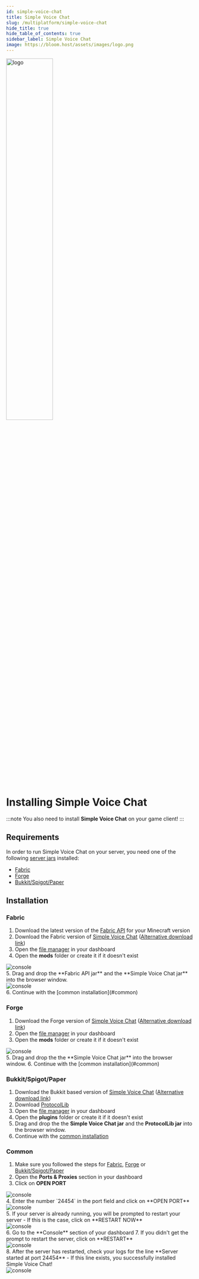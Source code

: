 ```yaml
---
id: simple-voice-chat
title: Simple Voice Chat
slug: /multiplatform/simple-voice-chat
hide_title: true
hide_table_of_contents: true
sidebar_label: Simple Voice Chat
image: https://bloom.host/assets/images/logo.png
---
```


<div class="text--center">
<img src="https://bloom.host/logo-white.svg" alt="logo" height="50%" width="50%"/>
<h1>Installing Simple Voice Chat</h1>
</div>

:::note
You also need to install **Simple Voice Chat** on your game client!
:::

## Requirements

In order to run Simple Voice Chat on your server, you need one of the following [server jars](./jars) installed:

- [Fabric](#fabric)
- [Forge](#forge)
- [Bukkit/Spigot/Paper](#bukkitspigotpaper)

## Installation

### Fabric

1. Download the latest version of the [Fabric API](https://www.curseforge.com/minecraft/mc-mods/fabric-api/files/all) for your Minecraft version
2. Download the Fabric version of [Simple Voice Chat](https://www.curseforge.com/minecraft/mc-mods/simple-voice-chat/files/all?filter-status=1&filter-game-version=2020709689%3A7499) ([Alternative download link](https://modrinth.com/mod/simple-voice-chat))
3. Open the [file manager](/file-manager-controls) in your dashboard
4. Open the **mods** folder or create it if it doesn't exist
<div class="text--center"><img src={require('../../../static/imgs/plugins_and_modifications/simple_voice_chat/1.png').default} alt="console"/></div>
5. Drag and drop the **Fabric API jar** and the **Simple Voice Chat jar** into the browser window.
<div class="text--center"><img src={require('../../../static/imgs/plugins_and_modifications/simple_voice_chat/2.png').default} alt="console"/></div>
6. Continue with the [common installation](#common)

### Forge

1. Download the Forge version of [Simple Voice Chat](https://www.curseforge.com/minecraft/mc-mods/simple-voice-chat/files/all?filter-status=1&filter-game-version=2020709689%3A7498) ([Alternative download link](https://modrinth.com/mod/simple-voice-chat))
3. Open the [file manager](/file-manager-controls) in your dashboard
4. Open the **mods** folder or create it if it doesn't exist
<div class="text--center"><img src={require('../../../static/imgs/plugins_and_modifications/simple_voice_chat/1.png').default} alt="console"/></div>
5. Drag and drop the the **Simple Voice Chat jar** into the browser window.
6. Continue with the [common installation](#common)

### Bukkit/Spigot/Paper

1. Download the Bukkit based version of [Simple Voice Chat](https://www.curseforge.com/minecraft/bukkit-plugins/simple-voice-chat/files/all) ([Alternative download link](https://modrinth.com/mod/simple-voice-chat))
2. Download [ProtocolLib](https://www.spigotmc.org/resources/protocollib.1997/)
3. Open the [file manager](/file-manager-controls) in your dashboard
4. Open the **plugins** folder or create it if it doesn't exist
5. Drag and drop the the **Simple Voice Chat jar** and the **ProtocolLib jar** into the browser window.
6. Continue with the [common installation](#common)

### Common

1. Make sure you followed the steps for [Fabric](#fabric), [Forge](#forge) or [Bukkit/Spigot/Paper](#bukkitspigotpaper)
2. Open the **Ports & Proxies** section in your dashboard
3. Click on **OPEN PORT**
<div class="text--center"><img src={require('../../../static/imgs/plugins_and_modifications/simple_voice_chat/3.png').default} alt="console"/></div>
4. Enter the number `24454` in the port field and click on **OPEN PORT**
<div class="text--center"><img src={require('../../../static/imgs/plugins_and_modifications/simple_voice_chat/4.png').default} alt="console"/></div>
5. If your server is already running, you will be prompted to restart your server - If this is the case, click on **RESTART NOW**
<div class="text--center"><img src={require('../../../static/imgs/plugins_and_modifications/simple_voice_chat/5.png').default} alt="console"/></div>
6. Go to the **Console** section of your dashboard
7. If you didn't get the prompt to restart the server, click on **RESTART**
<div class="text--center"><img src={require('../../../static/imgs/plugins_and_modifications/simple_voice_chat/6.png').default} alt="console"/></div>
8. After the server has restarted, check your logs for the line **Server started at port 24454** - If this line exists, you successfully installed Simple Voice Chat!
<div class="text--center"><img src={require('../../../static/imgs/plugins_and_modifications/simple_voice_chat/7.png').default} alt="console"/></div>